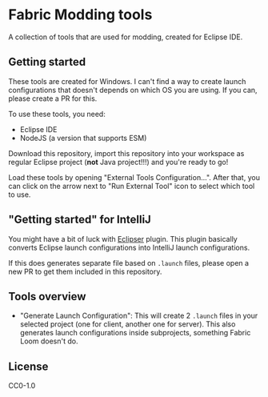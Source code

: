 # Fabric Modding tools
A collection of tools that are used for modding, created for Eclipse IDE.

## Getting started
These tools are created for Windows. I can't find a way to create launch configurations that doesn't depends on which OS you are using. If you can, please create a PR for this.

To use these tools, you need:
- Eclipse IDE
- NodeJS (a version that supports ESM)

Download this repository, import this repository into your workspace as regular Eclipse project (**not** Java project!!!) and you're ready to go!

Load these tools by opening "External Tools Configuration...". After that, you can click on the arrow next to "Run External Tool" icon to select which tool to use.

## "Getting started" for IntelliJ
You might have a bit of luck with [Eclipser](https://plugins.jetbrains.com/plugin/7153-eclipser) plugin. This plugin basically converts Eclipse launch configurations into IntelliJ launch configurations.

If this does generates separate file based on ``.launch`` files, please open a new PR to get them included in this repository.

## Tools overview
- "Generate Launch Configuration": This will create 2 ``.launch`` files in your selected project (one for client, another one for server). This also generates launch configurations inside subprojects, something Fabric Loom doesn't do.

## License
CC0-1.0
